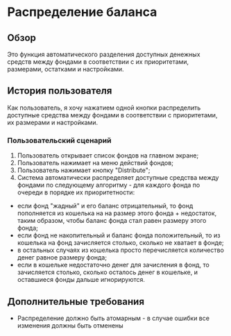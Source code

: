 # Распределение баланса

## Обзор

Это функция автоматического разделения доступных денежных средств между фондами в соответствии с их приоритетами, размерами, остатками и настройками.

## История пользователя

Как пользователь, я хочу нажатием одной кнопки распределить доступные средства между фондами в соответствии с приоритетами, их размерами и настройками.

### Пользовательский сценарий

1. Пользователь открывает список фондов на главном экране;
2. Пользователь нажимает на меню действий фондов;
3. Пользователь нажимает кнопку "Distribute";
4. Система автоматически распределяет доступные средства между фондами по следующему алгоритму - для каждого фонда по очереди в порядке их приоритетности:

- если фонд "жадный" и его баланс отрицательный, то фонд пополняется из кошелька на на размер этого фонда + недостаток, таким образом, чтобы баланс фонда стал равен размеру этого фонда;
- если фонд не накопительный и баланс фонда положительный, то из кошелька на фонд зачисляется столько, сколько не хватает в фонде;
- в остальных случаях из кошелька просто перечисляется количество денег равное размеру фонда;
- если в кошельке недостаточно денег для зачисления в фонд, то зачисляется столько, сколько осталось денег в кошельке, и оставшиеся фонды дальше игнорируются.

## Дополнительные требования

- Распределение должно быть атомарным - в случае ошибки все изменения должны быть отменены
